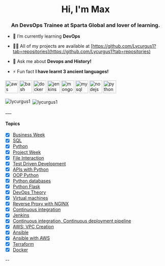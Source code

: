 <h1 align="center">Hi, I'm Max</h1>
<h3 align="center">An DevsOps Trainee at Sparta Global and lover of learning.</h3>

- 🌱 I’m currently learning **DevOps**

- 👨‍💻 All of my projects are available at [https://github.com/Lycurgus1?tab=repositories](https://github.com/Lycurgus1?tab=repositories)

- 💬 Ask me about **Devops and History!**

- ⚡ Fun fact **I have learnt 3 ancient languages!**

<p align="left"><img src="https://devicons.github.io/devicon/devicon.git/icons/amazonwebservices/amazonwebservices-original-wordmark.svg" alt="aws" width="40" height="40"/> <img src="https://www.vectorlogo.zone/logos/gnu_bash/gnu_bash-icon.svg" alt="bash" width="40" height="40"/> <img src="https://devicons.github.io/devicon/devicon.git/icons/docker/docker-original-wordmark.svg" alt="docker" width="40" height="40"/> <img src="https://www.vectorlogo.zone/logos/jenkins/jenkins-icon.svg" alt="jenkins" width="40" height="40"/> <img src="https://devicons.github.io/devicon/devicon.git/icons/mongodb/mongodb-original-wordmark.svg" alt="mongodb" width="40" height="40"/> <img src="https://devicons.github.io/devicon/devicon.git/icons/mysql/mysql-original-wordmark.svg" alt="mysql" width="40" height="40"/> <img src="https://devicons.github.io/devicon/devicon.git/icons/nodejs/nodejs-original-wordmark.svg" alt="nodejs" width="40" height="40"/> <img src="https://devicons.github.io/devicon/devicon.git/icons/python/python-original.svg" alt="python" width="40" height="40"/></p><p><img align="left" src="https://github-readme-stats.vercel.app/api/top-langs/?username=lycurgus1&layout=compact&hide=html" alt="lycurgus1" /></p>

<p>&nbsp;<img align="center" src="https://github-readme-stats.vercel.app/api?username=lycurgus1&show_icons=true" alt="lycurgus1" /></p>
___

#### Topics
- [x] [Business Week](https://github.com/Lycurgus1/comm_2/tree/master/Business%20Week)
- [x] [SQL](https://github.com/Lycurgus1/comm_2/tree/master/SQL%20Week)
- [x] [Python](https://github.com/Lycurgus1/python)
- [x] [Project Week](https://github.com/Lycurgus1/Airport_Project)
- [x] [File Interaction](https://github.com/Lycurgus1/File_handling)
- [x] [Test Driven Development](https://github.com/Lycurgus1/python_tdd)
- [x] [APIs with Python](https://github.com/Lycurgus1/python_apis)
- [x] [OOP Python](https://github.com/Lycurgus1/OOP_Exercises)
- [x] [Python databases](https://github.com/Lycurgus1/Python_database)
- [x] [Python Flask](https://github.com/Lycurgus1/Python_flask)
- [x] [DevOps Theory](https://github.com/Lycurgus1/DevsOps_Theory)
- [x] [Virtual machines](https://github.com/Lycurgus1/vagrant_starter_server)
- [x] [Reverse Proxy with NGINX](https://github.com/Lycurgus1/VM_Reverse_Proxy_Automation)
- [x] [Continuous integration](https://github.com/Lycurgus1/ci-start-code)
- [x] [Jenkins](https://github.com/Lycurgus1/CI_Web_App)
- [x] [Continuous integration, Continuous deployment pipeline](https://github.com/Lycurgus1/NodeJSAppPipeline)
- [x] [AWS: VPC Creation](https://github.com/Lycurgus1/networking)
- [x] [Ansible](https://github.com/Lycurgus1/Ansible)
- [x] [Ansible with AWS](https://github.com/Lycurgus1/Ansible_with_AWS)
- [x] [Terraform](https://github.com/Lycurgus1/Terraform)
- [x] [Docker](https://github.com/Lycurgus1/Docker)

--
